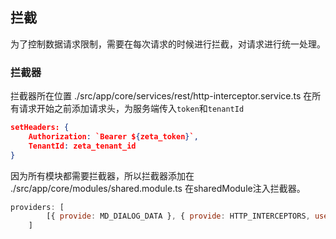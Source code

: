 ## 拦截

为了控制数据请求限制，需要在每次请求的时候进行拦截，对请求进行统一处理。

### 拦截器

拦截器所在位置 ./src/app/core/services/rest/http-interceptor.service.ts 在所有请求开始之前添加请求头，为服务端传入``token``和``tenantId``

```json
setHeaders: {
    Authorization: `Bearer ${zeta_token}`,
    TenantId: zeta_tenant_id
}
```

因为所有模块都需要拦截器，所以拦截器添加在 ./src/app/core/modules/shared.module.ts 在sharedModule注入拦截器。

```javascript
providers: [
        [{ provide: MD_DIALOG_DATA }, { provide: HTTP_INTERCEPTORS, useClass: SkyLineInterceptor, multi: true }]
    ]
```